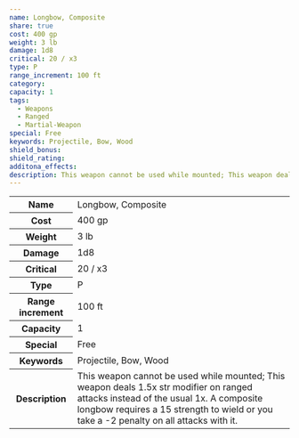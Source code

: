 ```yaml
---
name: Longbow, Composite
share: true
cost: 400 gp
weight: 3 lb
damage: 1d8
critical: 20 / x3
type: P
range_increment: 100 ft
category: 
capacity: 1
tags:
  - Weapons
  - Ranged
  - Martial-Weapon
special: Free
keywords: Projectile, Bow, Wood
shield_bonus: 
shield_rating: 
additona_effects: 
description: This weapon cannot be used while mounted; This weapon deals 1.5x str modifier on ranged attacks instead of the usual 1x. A composite longbow requires a 15 strength to wield or you take a -2 penalty on all attacks with it.
---
```


<p><span style="overflow-x: auto;"><table><tbody><tr><th>Name</th><td>Longbow, Composite</td></tr><tr><th>Cost</th><td>400 gp</td></tr><tr><th>Weight</th><td>3 lb</td></tr><tr><th>Damage</th><td>1d8</td></tr><tr><th>Critical</th><td>20 / x3</td></tr><tr><th>Type</th><td>P</td></tr><tr><th>Range increment</th><td>100 ft</td></tr><tr><th>Capacity</th><td>1</td></tr><tr><th>Special</th><td>Free</td></tr><tr><th>Keywords</th><td>Projectile, Bow, Wood</td></tr><tr><th>Description</th><td>This weapon cannot be used while mounted; This weapon deals 1.5x str modifier on ranged attacks instead of the usual 1x. A composite longbow requires a 15 strength to wield or you take a -2 penalty on all attacks with it.</td></tr></tbody></table></span></p>
